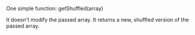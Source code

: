 One simple function:   getShuffled(array)

It doesn't modify the passed array.  It returns a new, shuffled version of the passed array.